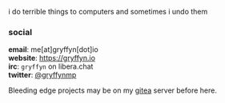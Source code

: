 i do terrible things to computers and sometimes i undo them

### social
**email**: me[at]gryffyn[dot]io  
**website**: https://gryffyn.io  
**irc**: `gryffyn` on libera.chat  
**twitter**: [@gryffynmp](https://twitter.com/gryffynmp)

Bleeding edge projects may be on my [gitea](https://git.gryffyn.io) server before here.
